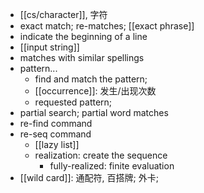 - [[cs/character]], 字符
- exact match; re-matches; [[exact phrase]]
- indicate the beginning of a line
- [[input string]]
- matches with similar spellings
- pattern...
    - find and match the pattern;
    - [[occurrence]]: 发生/出现次数
    - requested pattern;
- partial search; partial word matches
- re-find command
- re-seq command
    - [[lazy list]]
    - realization: create the sequence
        - fully-realized: finite evaluation
- [[wild card]]: 通配符, 百搭牌; 外卡;

